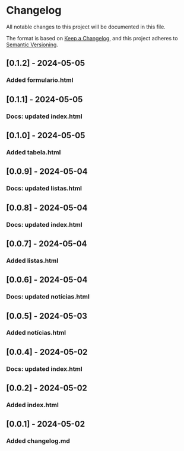 # Changelog

All notable changes to this project will be documented in this file.

The format is based on [Keep a Changelog](https://keepachangelog.com/en/1.1.0/),
and this project adheres to [Semantic Versioning](https://semver.org/spec/v2.0.0.html).

## [0.1.2] - 2024-05-05

### Added formulario.html

## [0.1.1] - 2024-05-05

### Docs: updated index.html

## [0.1.0] - 2024-05-05

### Added tabela.html

## [0.0.9] - 2024-05-04

### Docs: updated listas.html

## [0.0.8] - 2024-05-04

### Docs: updated index.html

## [0.0.7] - 2024-05-04

### Added listas.html

## [0.0.6] - 2024-05-04

### Docs: updated notícias.html

## [0.0.5] - 2024-05-03

### Added notícias.html

## [0.0.4] - 2024-05-02

### Docs: updated index.html

## [0.0.2] - 2024-05-02

### Added index.html

## [0.0.1] - 2024-05-02

### Added changelog.md
